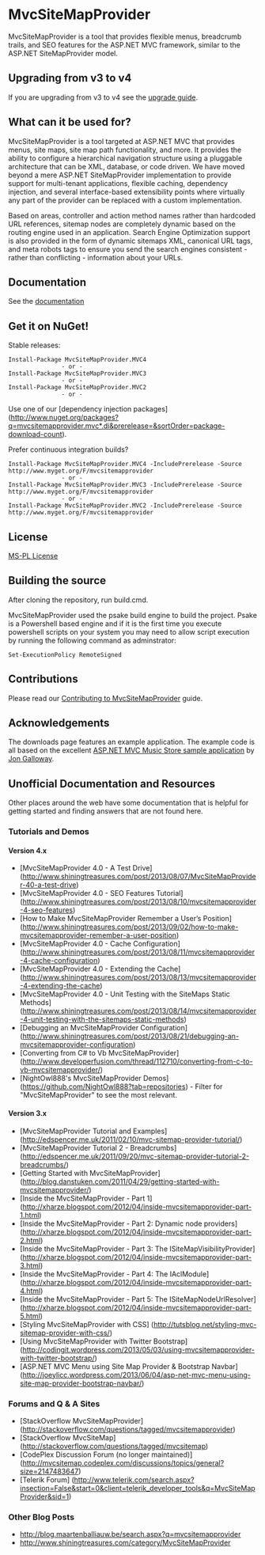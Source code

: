 # MvcSiteMapProvider
MvcSiteMapProvider is a tool that provides flexible menus, breadcrumb trails, and SEO features for the ASP.NET MVC framework, similar to the ASP.NET SiteMapProvider model.

## Upgrading from v3 to v4
If you are upgrading from v3 to v4 see the [upgrade guide](https://github.com/maartenba/MvcSiteMapProvider/wiki/Upgrading-from-v3-to-v4).

## What can it be used for?
MvcSiteMapProvider is a tool targeted at ASP.NET MVC that provides menus, site maps, site map path functionality, and more. It provides the ability to configure a hierarchical navigation structure using a pluggable architecture that can be XML, database, or code driven. We have moved beyond a mere ASP.NET SiteMapProvider implementation to provide support for multi-tenant applications, flexible caching, dependency injection, and several interface-based extensibility points where virtually any part of the provider can be replaced with a custom implementation.

Based on areas, controller and action method names rather than hardcoded URL references, sitemap nodes are completely dynamic based on the routing engine used in an application. Search Engine Optimization support is also provided in the form of dynamic sitemaps XML, canonical URL tags, and meta robots tags to ensure you send the search engines consistent - rather than conflicting - information about your URLs.

## Documentation
See the [documentation](https://github.com/maartenba/MvcSiteMapProvider/wiki)

## Get it on NuGet!

Stable releases:

    Install-Package MvcSiteMapProvider.MVC4
                   - or -
    Install-Package MvcSiteMapProvider.MVC3
                   - or -
    Install-Package MvcSiteMapProvider.MVC2
                   - or -
Use one of our [dependency injection packages] (http://www.nuget.org/packages?q=mvcsitemapprovider.mvc*.di&prerelease=&sortOrder=package-download-count).

Prefer continuous integration builds?

    Install-Package MvcSiteMapProvider.MVC4 -IncludePrerelease -Source http://www.myget.org/F/mvcsitemapprovider
                   - or -
    Install-Package MvcSiteMapProvider.MVC3 -IncludePrerelease -Source http://www.myget.org/F/mvcsitemapprovider
                   - or -
    Install-Package MvcSiteMapProvider.MVC2 -IncludePrerelease -Source http://www.myget.org/F/mvcsitemapprovider

## License
[MS-PL License](https://github.com/maartenba/MvcSiteMapProvider/blob/master/LICENSE.md)

## Building the source
After cloning the repository, run build.cmd.

MvcSiteMapProvider used the psake build engine to build the project. Psake is a Powershell based engine and if it is the first time you execute powershell scripts on your system you may need to allow script execution by running the following command as adminstrator:

    Set-ExecutionPolicy RemoteSigned

## Contributions

Please read our [Contributing to MvcSiteMapProvider](https://github.com/maartenba/MvcSiteMapProvider/wiki/Contributing-to-MvcSiteMapProvider) guide.

## Acknowledgements

The downloads page features an example application. The example code is all based on the excellent [ASP.NET MVC Music Store sample application](http://www.asp.net/mvc/videos/mvc-2/music-store/mvc-music-store-part-1-intro,-tools,-and-project-structure) by [Jon Galloway](http://weblogs.asp.net/jgalloway/).

## Unofficial Documentation and Resources

Other places around the web have some documentation that is helpful for getting started and finding answers that are not found here.

### Tutorials and Demos

#### Version 4.x

- [MvcSiteMapProvider 4.0 - A Test Drive] (http://www.shiningtreasures.com/post/2013/08/07/MvcSiteMapProvider-40-a-test-drive)
- [MvcSiteMapProvider 4.0 - SEO Features Tutorial] (http://www.shiningtreasures.com/post/2013/08/10/mvcsitemapprovider-4-seo-features)
- [How to Make MvcSiteMapProvider Remember a User’s Position] (http://www.shiningtreasures.com/post/2013/09/02/how-to-make-mvcsitemapprovider-remember-a-user-position)
- [MvcSiteMapProvider 4.0 - Cache Configuration] (http://www.shiningtreasures.com/post/2013/08/11/mvcsitemapprovider-4-cache-configuration)
- [MvcSiteMapProvider 4.0 - Extending the Cache] (http://www.shiningtreasures.com/post/2013/08/13/mvcsitemapprovider-4-extending-the-cache)
- [MvcSiteMapProvider 4.0 - Unit Testing with the SiteMaps Static Methods] (http://www.shiningtreasures.com/post/2013/08/14/mvcsitemapprovider-4-unit-testing-with-the-sitemaps-static-methods)
- [Debugging an MvcSiteMapProvider Configuration] (http://www.shiningtreasures.com/post/2013/08/21/debugging-an-mvcsitemapprovider-configuration)
- [Converting from C# to Vb MvcSiteMapProvider] (http://www.developerfusion.com/thread/112710/converting-from-c-to-vb-mvcsitemapprovider/)
- [NightOwl888's MvcSiteMapProvider Demos] (https://github.com/NightOwl888?tab=repositories) - Filter for "MvcSiteMapProvider" to see the most relevant.

#### Version 3.x

- [MvcSiteMapProvider Tutorial and Examples] (http://edspencer.me.uk/2011/02/10/mvc-sitemap-provider-tutorial/)
- [MvcSiteMapProvider Tutorial 2 - Breadcrumbs] (http://edspencer.me.uk/2011/09/20/mvc-sitemap-provider-tutorial-2-breadcrumbs/)
- [Getting Started with MvcSiteMapProvider] (http://blog.danstuken.com/2011/04/29/getting-started-with-mvcsitemapprovider/)
- [Inside the MvcSiteMapProvider - Part 1] (http://xharze.blogspot.com/2012/04/inside-mvcsitemapprovider-part-1.html)
- [Inside the MvcSiteMapProvider - Part 2: Dynamic node providers] (http://xharze.blogspot.com/2012/04/inside-mvcsitemapprovider-part-2.html)
- [Inside the MvcSiteMapProvider - Part 3: The ISiteMapVisibilityProvider] (http://xharze.blogspot.com/2012/04/inside-mvcsitemapprovider-part-3.html)
- [Inside the MvcSiteMapProvider - Part 4: The IAclModule] (http://xharze.blogspot.com/2012/04/inside-mvcsitemapprovider-part-4.html)
- [Inside the MvcSiteMapProvider - Part 5: The ISiteMapNodeUrlResolver] (http://xharze.blogspot.com/2012/04/inside-mvcsitemapprovider-part-5.html)
- [Styling MvcSiteMapProvider with CSS] (http://tutsblog.net/styling-mvc-sitemap-provider-with-css/)
- [Using MvcSiteMapProvider with Twitter Bootstrap] (http://codingit.wordpress.com/2013/05/03/using-mvcsitemapprovider-with-twitter-bootstrap/)
- [ASP.NET MVC Menu using Site Map Provider & Bootstrap Navbar] (http://joeylicc.wordpress.com/2013/06/04/asp-net-mvc-menu-using-site-map-provider-bootstrap-navbar/)

### Forums and Q & A Sites

- [StackOverflow MvcSiteMapProvider] (http://stackoverflow.com/questions/tagged/mvcsitemapprovider)
- [StackOverflow MvcSiteMap] (http://stackoverflow.com/questions/tagged/mvcsitemap)
- [CodePlex Discussion Forum (no longer maintained)] (http://mvcsitemap.codeplex.com/discussions/topics/general?size=2147483647)
- [Telerik Forum] (http://www.telerik.com/search.aspx?insection=False&start=0&client=telerik_developer_tools&q=MvcSiteMapProvider&sid=1)

### Other Blog Posts

- http://blog.maartenballiauw.be/search.aspx?q=mvcsitemapprovider
- http://www.shiningtreasures.com/category/MvcSiteMapProvider
